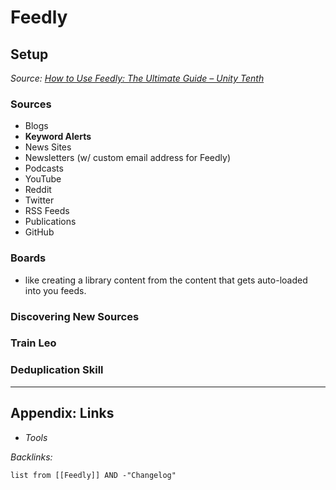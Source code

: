 # Feedly

## Setup

*Source: [How to Use Feedly: The Ultimate Guide – Unity Tenth](https://unitytenth.com/how-to-use-feedly-the-ultimate-guide/)*

### Sources

* Blogs
* **Keyword Alerts**
* News Sites
* Newsletters (w/ custom email address for Feedly)
* Podcasts
* YouTube
* Reddit
* Twitter
* RSS Feeds
* Publications
* GitHub

### Boards

* like creating a library content from the content that gets auto-loaded into you feeds. 

### Discovering New Sources

### Train Leo

### Deduplication Skill

---

## Appendix: Links

* *Tools*

*Backlinks:*

````dataview
list from [[Feedly]] AND -"Changelog"
````
